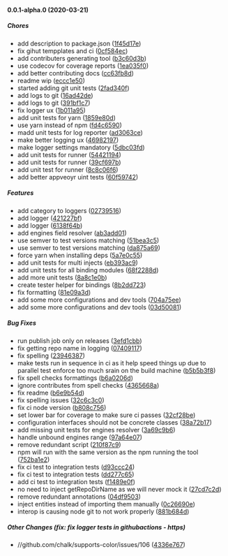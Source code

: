 #### 0.0.1-alpha.0 (2020-03-21)

##### Chores

*  add description to package.json ([1f45d17e](https://github.com/PruvoNet/node-upgrade-checker/commit/1f45d17e4ec220104e32849d777a16085df00f61))
*  fix gihut tempplates and ci ([0cf584ec](https://github.com/PruvoNet/node-upgrade-checker/commit/0cf584ecdcf768f75af3e8c3dfaa99f9b34661f6))
*  add contributers generating tool ([b3c60d3b](https://github.com/PruvoNet/node-upgrade-checker/commit/b3c60d3b9a6cb665fdde2b920015d466c797f8b4))
*  use codecov for coverage reports ([1ea035f0](https://github.com/PruvoNet/node-upgrade-checker/commit/1ea035f004915a844cf390c423ff048ec2a84004))
*  add better contributing docs ([cc63fb8d](https://github.com/PruvoNet/node-upgrade-checker/commit/cc63fb8d2a75c39d63f8605d5a306858ae1ba5c0))
*  readme wip ([eccc1e50](https://github.com/PruvoNet/node-upgrade-checker/commit/eccc1e507ffd6c35236475246376655c346b90ae))
*  started adding git unit tests ([2fad340f](https://github.com/PruvoNet/node-upgrade-checker/commit/2fad340f7329fbc5d608b514eba88514b0a0fa9e))
*  add logs to git ([16ad42de](https://github.com/PruvoNet/node-upgrade-checker/commit/16ad42def9a99497203e57c791682c1814393a05))
*  add logs to git ([391bf1c7](https://github.com/PruvoNet/node-upgrade-checker/commit/391bf1c73b3d01de4d27a5a0aa8aff3a4fae0a33))
*  fix logger ux ([1b011a95](https://github.com/PruvoNet/node-upgrade-checker/commit/1b011a959fe98f96d68ae31c74f210034625a68f))
*  add unit tests for yarn ([1859e80d](https://github.com/PruvoNet/node-upgrade-checker/commit/1859e80d02268b666676d9206fb035597cf7b581))
*  use yarn instead of npm ([fd4c6590](https://github.com/PruvoNet/node-upgrade-checker/commit/fd4c659082ea99e20095e2d454ba3f188e7161c7))
*  madd unit tests for log reporter ([ad3063ce](https://github.com/PruvoNet/node-upgrade-checker/commit/ad3063ce203044d88ff58eed21bfcfc9da43b1e2))
*  make better logging ux ([46982197](https://github.com/PruvoNet/node-upgrade-checker/commit/469821977fbed5c9af76a954b90ea77a14b29be0))
*  make logger settings mandatory ([5dbc03fd](https://github.com/PruvoNet/node-upgrade-checker/commit/5dbc03fdb1d24ee96c9c019ce27c1815dc31f3c9))
*  add unit tests for runner ([54421194](https://github.com/PruvoNet/node-upgrade-checker/commit/54421194dd3e9d6ef13e740385253a1896a9541e))
*  add unit tests for runner ([39cf697b](https://github.com/PruvoNet/node-upgrade-checker/commit/39cf697ba06696b40ee59d78dd83f144989f4768))
*  add unit test for runner ([8c8c06f6](https://github.com/PruvoNet/node-upgrade-checker/commit/8c8c06f65f10bb6eb80f0fd03590a30e94e0c4ed))
*  add better appveoyr uint tests ([60f59742](https://github.com/PruvoNet/node-upgrade-checker/commit/60f59742ee540baaaf005b0ef02a44f592da4e7f))

##### Features

*  add category to loggers ([02739516](https://github.com/PruvoNet/node-upgrade-checker/commit/02739516973d304ad6019702c22d3229367341e2))
*  add logger ([421227bf](https://github.com/PruvoNet/node-upgrade-checker/commit/421227bf0f2f9c1500853bbc8f745b02df0d3eb6))
*  add logger ([6138f64b](https://github.com/PruvoNet/node-upgrade-checker/commit/6138f64bef5156b48e439a2c15668b1122de62d2))
*  add engines field resolver ([ab3add01](https://github.com/PruvoNet/node-upgrade-checker/commit/ab3add01af515d9dbd77981d1265e9f60c457906))
*  use semver to test versions matching ([51bea3c5](https://github.com/PruvoNet/node-upgrade-checker/commit/51bea3c5c1f2c3d20f4d234c846d183aa7ec993c))
*  use semver to test versions matching ([da875a69](https://github.com/PruvoNet/node-upgrade-checker/commit/da875a691871e080f866b3f6fcbbc6e4a65bb910))
*  force yarn when installing deps ([5a7e0c55](https://github.com/PruvoNet/node-upgrade-checker/commit/5a7e0c55ab72ada00947e433ba47e33f35399f70))
*  add unit tests for multi injects ([eb393ac9](https://github.com/PruvoNet/node-upgrade-checker/commit/eb393ac970b17ded84a0c891ff4b14692027eda0))
*  add unit tests for all binding modules ([68f2288d](https://github.com/PruvoNet/node-upgrade-checker/commit/68f2288d70c18275cae81031f8e56ca223b457c8))
*  add more unit tests ([8a8c1e0b](https://github.com/PruvoNet/node-upgrade-checker/commit/8a8c1e0b6390e2c07e305e7d727f2f734df6978b))
*  create tester helper for bindings ([8b2dd723](https://github.com/PruvoNet/node-upgrade-checker/commit/8b2dd723ea19808c1b40b4e12dff54b89ca1dbfa))
*  fix formatting ([81e09a3d](https://github.com/PruvoNet/node-upgrade-checker/commit/81e09a3d9934790a4857d319bc72e242a8b45e2a))
*  add some more configurations and dev tools ([704a75ee](https://github.com/PruvoNet/node-upgrade-checker/commit/704a75ee39e545ae1ed091ad9050c3816d59f4e5))
*  add some more configurations and dev tools ([03d50081](https://github.com/PruvoNet/node-upgrade-checker/commit/03d500811403bec1c91bcce622b5aba47cadca3a))

##### Bug Fixes

*  run publish job only on releases ([3efd1cbb](https://github.com/PruvoNet/node-upgrade-checker/commit/3efd1cbb19c6ef466c81298c73c79e1c62cde976))
*  fix getting repo name in logging ([07409117](https://github.com/PruvoNet/node-upgrade-checker/commit/07409117cb9ff988c281cd471e6b7a1f434ce3e3))
*  fix spelling ([23946387](https://github.com/PruvoNet/node-upgrade-checker/commit/23946387aa2a0201380fc5f7b20558178c157989))
*  make tests run in sequence in ci as it help speed things up due to parallel test enforce too much srain on the build machine ([b5b5b3f8](https://github.com/PruvoNet/node-upgrade-checker/commit/b5b5b3f8b3c6813ff26c9ceba5cfa6e4773329c6))
*  fix spell checks formattings ([b6a0206d](https://github.com/PruvoNet/node-upgrade-checker/commit/b6a0206d9d789b1f96c422bcf60d3acaaa1c4c84))
*  ignore contributes from spell checks ([4365668a](https://github.com/PruvoNet/node-upgrade-checker/commit/4365668a31043c33e1140420224f9663ea255cec))
*  fix readme ([b6e9b54d](https://github.com/PruvoNet/node-upgrade-checker/commit/b6e9b54d80ae83dc8a4c9b322e67d2b986b98b0d))
*  fix spelling issues ([32c6c3c0](https://github.com/PruvoNet/node-upgrade-checker/commit/32c6c3c0ad1a52953f1dcf0492c271c4ed3b1c67))
*  fix ci node version ([b808c756](https://github.com/PruvoNet/node-upgrade-checker/commit/b808c756890ffd24d22f00cdf7a12ab699cdffea))
*  set lower bar for coverage to make sure ci passes ([32cf28be](https://github.com/PruvoNet/node-upgrade-checker/commit/32cf28beb8919163d38d93cbd4afac355588f9e3))
*  configuration interfaces should not be concrete classes ([38a72b17](https://github.com/PruvoNet/node-upgrade-checker/commit/38a72b176c582eb39902f6424e4cd215224414b4))
*  add missing unit tests for engines resolver ([3a69c9b6](https://github.com/PruvoNet/node-upgrade-checker/commit/3a69c9b63dc03861365755d454daf03cb193dd84))
*  handle unbound engines range ([97a64e07](https://github.com/PruvoNet/node-upgrade-checker/commit/97a64e070a8faa0330b32934c7d5e247803d25bb))
*  remove redundant script ([210f87c9](https://github.com/PruvoNet/node-upgrade-checker/commit/210f87c9c6cc5e325a1e7607d7ad4e747c3f4b6f))
*  npm will run with the same version as the npm running the tool ([752ba1e2](https://github.com/PruvoNet/node-upgrade-checker/commit/752ba1e2c665f3116529719e817c27e6afcfd1b5))
*  fix ci test to integration tests ([d93ccc24](https://github.com/PruvoNet/node-upgrade-checker/commit/d93ccc24f12ea8983480b07dea179b27e3ab8445))
*  fix ci test to integration tests ([dd277c65](https://github.com/PruvoNet/node-upgrade-checker/commit/dd277c650a203b4ff6936e1248a15f944e150122))
*  add ci test to integration tests ([f1489e0f](https://github.com/PruvoNet/node-upgrade-checker/commit/f1489e0ff2e27dbf48b46f2ec17f1bc7ae96af43))
*  no need to inject getRepoDirName as we will never mock it ([27cd7c2d](https://github.com/PruvoNet/node-upgrade-checker/commit/27cd7c2d967dc7552788509920838ef2a15c8a94))
*  remove redundant annotations ([04df9503](https://github.com/PruvoNet/node-upgrade-checker/commit/04df9503d8ba091ad93fd4beecf160871babd52c))
*  inject entities instead of importing them manually ([0c26690e](https://github.com/PruvoNet/node-upgrade-checker/commit/0c26690ef9b229b03f2d8e590d448a4977e4ab37))
*  interop is causing node git to not work properly ([881b684d](https://github.com/PruvoNet/node-upgrade-checker/commit/881b684dba93e857818f4ad132e83ad4ba92a1b0))

##### Other Changes (fix: fix logger tests in githubactions - https)

* //github.com/chalk/supports-color/issues/106 ([4336e767](https://github.com/PruvoNet/node-upgrade-checker/commit/4336e7679ad6a5b459fc7d76a754920a4a7f57f2))

